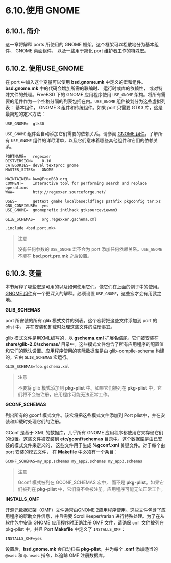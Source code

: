 # 6.10.使用 GNOME

## 6.10.1. 简介

这一章将解释 ports 所使用的 GNOME 框架。这个框架可以松散地分为基本组件、 GNOME 桌面组件， 以及一些用于简化 port 维护者工作的特殊宏。

## 6.10.2. 使用USE_GNOME

在 port 中加入这个变量可以使用 **bsd.gnome.mk** 中定义的宏和组件。**bsd.gnome.mk** 中的代码会增加所需的联编时、 运行时或库的依赖性， 或对特殊文件的处理。FreeBSD 下的 GNOME 应用程序使用 `USE_GNOME` 架构。将所有需要的组件作为一个空格分隔的列表包括在内。`USE_GNOME` 组件被划分为这些虚拟列表： 基本组件， GNOME 3 组件和传统组件。如果 port 只需要 GTK3 库，这是最简短的定义方法：

```shell-sessionl
USE_GNOME=	gtk30
```

`USE_GNOME` 组件会自动添加它们需要的依赖关系。请参阅 [GNOME 组件](https://docs.freebsd.org/en/books/porters-handbook/book/#gnome-components)，了解所有 `USE_GNOME` 组件的详尽清单，以及它们意味着哪些其他组件和它们的依赖关系。

```shell-sessionl
PORTNAME=	regexxer
DISTVERSION=	0.10
CATEGORIES=	devel textproc gnome
MASTER_SITES=	GNOME

MAINTAINER=	kwm@FreeBSD.org
COMMENT=	Interactive tool for performing search and replace operations
WWW=		http://regexxer.sourceforge.net/

USES=		gettext gmake localbase:ldflags pathfix pkgconfig tar:xz
GNU_CONFIGURE=	yes
USE_GNOME=	gnomeprefix intlhack gtksourceviewmm3

GLIB_SCHEMAS=	org.regexxer.gschema.xml

.include <bsd.port.mk>
```

> 注意
>
> 没有任何参数的 `USE_GNOME` 宏不会为 port 添加任何依赖关系。`USE_GNOME` 不能在 **bsd.port.pre.mk** 之后设置。

## 6.10.3. 变量

本节解释了哪些宏是可用的以及如何使用它们。像它们在上面的例子中的使用。[GNOME 组件](https://docs.freebsd.org/en/books/porters-handbook/book/#gnome-components)有一个更深入的解释。必须设置 `USE_GNOME`，这些宏才会有用武之地。

**GLIB_SCHEMAS**

port 所安装的所有 glib 模式文件的列表。这个宏将把这些文件添加到 port 的 plist 中， 并在安装和卸载时处理这些文件的注册事宜。

glib 模式文件是用XML编写的，以 **gschema.xml** 扩展名结尾。它们被安装在 **share/glib-2.0/schemas/** 目录中。这些模式文件包含了所有应用程序的配置值和它们的默认设置。应用程序使用的实际数据库是由 glib-compile-schema 构建的，它由 `GLIB_SCHEMAS` 宏运行。

```shell-sessionl
GLIB_SCHEMAS=foo.gschema.xml
```

> 注意
>
> 不要将 glib 模式添加到 **pkg-plist** 中。如果它们被列在 **pkg-plist** 中，它们将不会被注册，应用程序可能无法正常工作。

**GCONF_SCHEMAS**

列出所有的 gconf 模式文件。该宏将把这些模式文件添加到 Port plist中，并在安装和卸载时处理它们的注册。

GConf 是基于 XML 的数据库，几乎所有 GNOME 应用程序都使用它来存储它们的设置。这些文件被安装到 **etc/gconf/schemas** 目录中。这个数据库是由已安装的模式文件来定义的， 这些文件用于生成 **%gconf.xml** 关键文件。对于每个由 port 安装的模式文件， 在 **Makefile** 中必须有一个条目：

```shell-sessionl
GCONF_SCHEMAS=my_app.schemas my_app2.schemas my_app3.schemas
```

> 注意
>
> Gconf 模式被列在 GCONF_SCHEMAS 宏中， 而不是 **pkg-plist**。如果它们被列在 **pkg-plist** 中，它们将不会被注册，应用程序可能无法正常工作。

**INSTALLS_OMF**

开源元数据框架（OMF）文件通常由GNOME 2应用程序使用。这些文件包含了应用程序的帮助文件信息，并且需要 ScrollKeeper/rarian 进行特殊处理。为了在从软件包中安装 GNOME 应用程序时正确注册 OMF 文件，请确保 `omf `文件被列在 pkg-plist 中，并且 Port  **Makefile** 中定义了 `INSTALLS_OMF`：

```shell-sessionl
INSTALLS_OMF=yes
```

设置后，**bsd.gnome.mk** 会自动扫描 **pkg-plist**，并为每个 **.omf** 添加适当的 `@exec` 和 `@unexec` 指令，以追踪 OMF 注册数据库。

